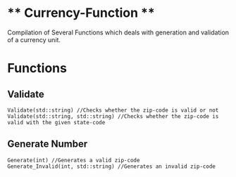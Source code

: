# ** Currency-Function **

Compilation of Several Functions which deals with generation and validation of a currency unit.

# Functions

## Validate
    Validate(std::string) //Checks whether the zip-code is valid or not
    Validate(std::string, std::string) //Checks whether the zip-code is valid with the given state-code

## Generate Number
    Generate(int) //Generates a valid zip-code
    Generate_Invalid(int, std::string) //Generates an invalid zip-code